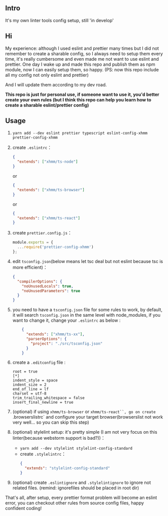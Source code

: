 ## Intro
It's my own linter tools config setup, still 'in develop'

## Hi
My experience: although I used eslint and prettier many times but I did not remember to create a sharable config, so I always need to setup them every time, it's really cumbersome and even made me not want to use eslint and prettier. One day I wake up and made this repo and publish them as npm module, now I can easily setup them, so happy. (PS: now this repo include all my config not only eslint and prettier)

And I will update them according to my dev road. 

**This repo is just for personal use, if someone want to use it, you'd better create your own rules (but I think this repo can help you learn how to create a sharable eslint/prettier config)** 

## Usage 
1. `yarn add --dev eslint prettier typescript eslint-config-xhmm prettier-config-xhmm`
2. create `.eslintrc`：
    ```json
    {
      "extends": ["xhmm/ts-node"]
    }
    ```
    or
    ```json
    {
      "extends": ["xhmm/ts-browser"]
    }
    ```
    or
    ```json
    {
      "extends": ["xhmm/ts-react"]
    }
    ```
3. create `prettier.config.js`：
    ```js
    module.exports = {
      ...require('prettier-config-xhmm')
    };
    ```
    
4. edit `tsconfig.json`(below means let tsc deal but not eslint because tsc is more efficient)：
    ```json
    {
      "compilerOptions": {
        "noUnusedLocals": true,
        "noUnusedParameters": true
      }
    }
    ```

5. you need to have a `tsconfig.json` file for some rules to work, by default, it will search `tsconfig.json` in the same level with node_modules, if you want to change it, change your `.eslintrc` as below :
    ```json
        {
          "extends": ["xhmm/ts-xx"],
          "parserOptions": {
            "project": "./src/tsconfig.json"
          }
        }
    ```
    
6. create a `.editconfig` file :
     ```text
     root = true
     [*]
     indent_style = space
     indent_size = 2
     end_of_line = lf
     charset = utf-8
     trim_trailing_whitespace = false
     insert_final_newline = true
     ```

7. (optional) if using `xhmm/ts-browser` or `xhmm/ts-react``, go on create `.browserslistrc` and configure your target browser(browserslist not work very well... so you can skip this step)

8. (optional) stylelint setup: it's pretty simple (I am not very focus on this linter(because webstorm support is bad?))：
    - `yarn add --dev stylelint stylelint-config-standard`
    - create `.stylelintrc`：
      ```json
      {
        "extends": "stylelint-config-standard"
      }
      ```

10. (optional) create `.eslintignore` and `.stylelintignore` to ignore not related files. (remind: ignorefiles should be placed in root dir) 

That's all, after setup, every prettier format problem will become an eslint error, you can checkout other rules from source config files, happy confident coding!

